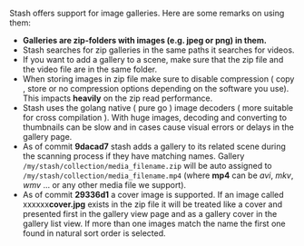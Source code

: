 Stash offers support for image galleries.
Here are some remarks on using them:

- **Galleries are zip-folders with images (e.g. jpeg or png) in them.**
- Stash searches for zip galleries in the same paths it searches for videos.
- If you want to add a gallery to a scene, make sure that the zip file and the video file are in the same folder.
- When storing images in zip file make sure to disable compression ( copy , store or no compression options depending on the software you use). This impacts **heavily** on the zip read performance.
- Stash uses the golang native ( pure go ) image decoders ( more suitable for cross compilation ). With huge images, decoding and converting to thumbnails can be slow and  in cases cause visual errors or delays in the gallery page.
- As of commit **9dacad7** stash adds a gallery to its related scene during the scanning process if they have matching names. Gallery `/my/stash/collection/media_filename.zip` will be auto assigned to `/my/stash/collection/media_filename.mp4` (where **mp4** can be _avi_, _mkv_, _wmv_ ... or any other media file we support).
- As of commit **29336d1** a cover image is supported. If an image called xxxxxx**cover.jpg** exists in the zip file it will be treated like a cover and presented first in the gallery view page and as a gallery cover in the gallery list view. If more than one images match the name the first one found in natural sort order is selected.